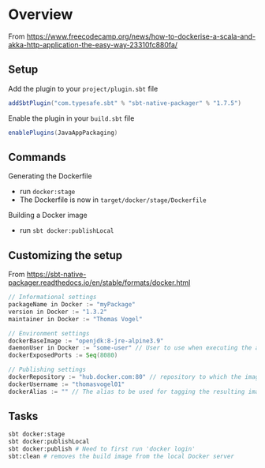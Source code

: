 # Overview

From https://www.freecodecamp.org/news/how-to-dockerise-a-scala-and-akka-http-application-the-easy-way-23310fc880fa/

## Setup

Add the plugin to your `project/plugin.sbt` file
```scala
addSbtPlugin("com.typesafe.sbt" % "sbt-native-packager" % "1.7.5")
```

Enable the plugin in your `build.sbt` file
```scala
enablePlugins(JavaAppPackaging)
```

## Commands

Generating the Dockerfile
- run `docker:stage`
- The Dockerfile is now in `target/docker/stage/Dockerfile`

Building a Docker image
- run `sbt docker:publishLocal`

## Customizing the setup

From https://sbt-native-packager.readthedocs.io/en/stable/formats/docker.html

```scala
// Informational settings
packageName in Docker := "myPackage"
version in Docker := "1.3.2"
maintainer in Docker := "Thomas Vogel"

// Environment settings
dockerBaseImage := "openjdk:8-jre-alpine3.9"
daemonUser in Docker := "some-user" // User to use when executing the application
dockerExposedPorts := Seq(8080)

// Publishing settings
dockerRepository := "hub.docker.com:80" // repository to which the image is pushed when running docker:publish. Should be of the form [host[:port]] 
dockerUsername := "thomasvogel01"
dockerAlias := "" // The alias to be used for tagging the resulting image of the Docker build. Defaults to [dockerRepository/][dockerUsername/][packageName]:[version]
```

## Tasks

```sh
sbt docker:stage
sbt docker:publishLocal
sbt docker:publish # Need to first run 'docker login'
sbt:clean # removes the build image from the local Docker server
```
